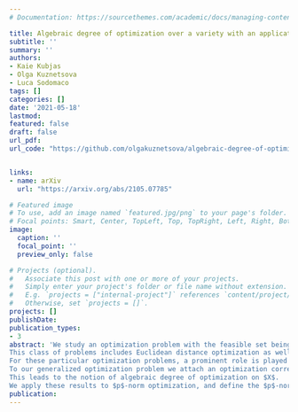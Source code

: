 ```yaml
---
# Documentation: https://sourcethemes.com/academic/docs/managing-content/

title: Algebraic degree of optimization over a variety with an application to $p$-norm distance degree
subtitle: ''
summary: ''
authors:
- Kaie Kubjas
- Olga Kuznetsova
- Luca Sodomaco
tags: []
categories: []
date: '2021-05-18'
lastmod: 
featured: false
draft: false
url_pdf: 
url_code: "https://github.com/olgakuznetsova/algebraic-degree-of-optimization"


links:
- name: arXiv
  url: "https://arxiv.org/abs/2105.07785"

# Featured image
# To use, add an image named `featured.jpg/png` to your page's folder.
# Focal points: Smart, Center, TopLeft, Top, TopRight, Left, Right, BottomLeft, Bottom, BottomRight.
image:
  caption: ''
  focal_point: ''
  preview_only: false

# Projects (optional).
#   Associate this post with one or more of your projects.
#   Simply enter your project's folder or file name without extension.
#   E.g. `projects = ["internal-project"]` references `content/project/deep-learning/index.md`.
#   Otherwise, set `projects = []`.
projects: []
publishDate: 
publication_types:
- 3
abstract: 'We study an optimization problem with the feasible set being a real algebraic variety $X$ and whose parametric objective function $f_u$ is gradient-solvable with respect to the parametric data $u$.
This class of problems includes Euclidean distance optimization as well as maximum likelihood optimization.
For these particular optimization problems, a prominent role is played by the ED and ML correspondence, respectively.
To our generalized optimization problem we attach an optimization correspondence and show that it is equidimensional.
This leads to the notion of algebraic degree of optimization on $X$.
We apply these results to $p$-norm optimization, and define the $p$-norm distance degree of $X$, which coincides with the ED degree of $X$ for $p=2$. Finally, we derive a formula for the $p$-norm distance degree of $X$ as a weighted sum of the polar classes of $X$ under suitable transversality conditions.'
publication: 
---
```

